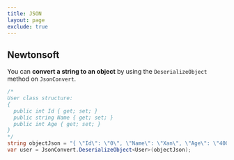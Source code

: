 ```yaml
---
title: JSON
layout: page
exclude: true
---
```


## Newtonsoft

You can **convert a string to an object** by using the `DeserializeObject` method on `JsonConvert`.
```csharp
/*
User class structure:
{
  public int Id { get; set; }
  public string Name { get; set; }
  public int Age { get; set; }
}
*/
string objectJson = "{ \"Id\": \"0\", \"Name\": \"Xan\", \"Age\": \"400\" }";
var user = JsonConvert.DeserializeObject<User>(objectJson);
```
<!--stackedit_data:
eyJoaXN0b3J5IjpbLTIwMTcyMTE4Ml19
-->
